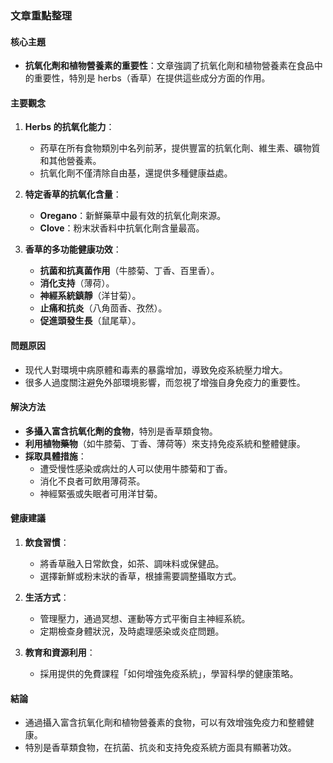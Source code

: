 ### 文章重點整理

#### 核心主題
- **抗氧化劑和植物營養素的重要性**：文章強調了抗氧化劑和植物營養素在食品中的重要性，特別是 herbs（香草）在提供這些成分方面的作用。

#### 主要觀念
1. **Herbs 的抗氧化能力**：
   - 药草在所有食物類別中名列前茅，提供豐富的抗氧化劑、維生素、礦物質和其他營養素。
   - 抗氧化劑不僅清除自由基，還提供多種健康益處。

2. **特定香草的抗氧化含量**：
   - **Oregano**：新鮮藥草中最有效的抗氧化劑來源。
   - **Clove**：粉末狀香料中抗氧化劑含量最高。

3. **香草的多功能健康功效**：
   - **抗菌和抗真菌作用**（牛膝菊、丁香、百里香）。
   - **消化支持**（薄荷）。
   - **神經系統鎮靜**（洋甘菊）。
   - **止痛和抗炎**（八角茴香、孜然）。
   - **促進頭發生長**（鼠尾草）。

#### 問題原因
- 现代人對環境中病原體和毒素的暴露增加，導致免疫系統壓力增大。
- 很多人過度關注避免外部環境影響，而忽視了增強自身免疫力的重要性。

#### 解決方法
- **多攝入富含抗氧化劑的食物**，特別是香草類食物。
- **利用植物藥物**（如牛膝菊、丁香、薄荷等）來支持免疫系統和整體健康。
- **採取具體措施**：
  - 遭受慢性感染或病灶的人可以使用牛膝菊和丁香。
  - 消化不良者可飲用薄荷茶。
  - 神經緊張或失眠者可用洋甘菊。

#### 健康建議
1. **飲食習慣**：
   - 將香草融入日常飲食，如茶、調味料或保健品。
   - 選擇新鮮或粉末狀的香草，根據需要調整攝取方式。

2. **生活方式**：
   - 管理壓力，通過冥想、運動等方式平衡自主神經系統。
   - 定期檢查身體狀況，及時處理感染或炎症問題。

3. **教育和資源利用**：
   - 採用提供的免費課程「如何增強免疫系統」，學習科學的健康策略。

#### 結論
- 通過攝入富含抗氧化劑和植物營養素的食物，可以有效增強免疫力和整體健康。
- 特別是香草類食物，在抗菌、抗炎和支持免疫系統方面具有顯著功效。